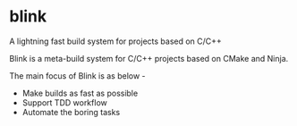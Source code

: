 # blink
A lightning fast build system for projects based on C/C++

Blink is a meta-build system for C/C++ projects based on CMake and Ninja.

The main focus of Blink is as below -
  - Make builds as fast as possible
  - Support TDD workflow
  - Automate the boring tasks

